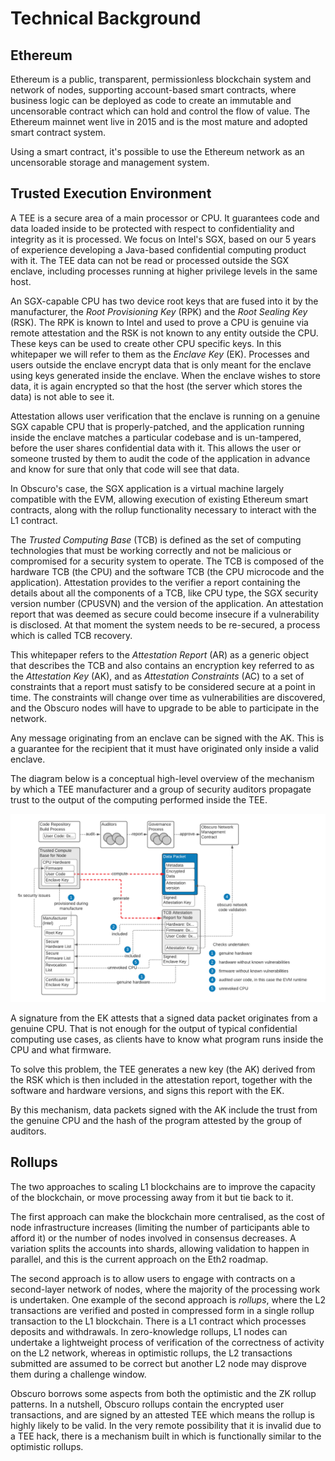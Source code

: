 # Technical Background
## Ethereum
Ethereum is a public, transparent, permissionless blockchain system and network of nodes, supporting account-based smart contracts, where business logic can be deployed as code to create an immutable and uncensorable contract which can hold and control the flow of value. The Ethereum mainnet went live in 2015 and is the most mature and adopted smart contract system.

Using a smart contract, it's possible to use the Ethereum network as an uncensorable storage and management system.

## Trusted Execution Environment
A TEE is a secure area of a main processor or CPU. It guarantees code and data loaded inside to be protected with respect to confidentiality and integrity as it is processed. We focus on Intel's SGX, based on our 5 years of experience developing a Java-based confidential computing product with it. The TEE data can not be read or processed outside the SGX enclave, including processes running at higher privilege levels in the same host.

An SGX-capable CPU has two device root keys that are fused into it by the manufacturer, the _Root Provisioning Key_ (RPK) and the _Root Sealing Key_ (RSK). The RPK is known to Intel and used to prove a CPU is genuine via remote attestation and the RSK is not known to any entity outside the CPU. These keys can be used to create other CPU specific keys. In this whitepaper we will refer to them as the _Enclave Key_ (EK).  Processes and users outside the enclave encrypt data that is only meant for the enclave using keys generated inside the enclave. When the enclave wishes to store data, it is again encrypted so that the host (the server which stores the data) is not able to see it.

Attestation allows user verification that the enclave is running on a genuine SGX capable CPU that is properly-patched, and the application running inside the enclave matches a particular codebase and is un-tampered, before the user shares confidential data with it. This allows the user or someone trusted by them to audit the code of the application in advance and know for sure that only that code will see that data.

In Obscuro's case, the SGX application is a virtual machine largely compatible with the EVM, allowing execution of existing Ethereum smart contracts, along with the rollup functionality necessary to interact with the L1 contract.

The _Trusted Computing Base_ (TCB) is defined as the set of computing technologies that must be working correctly and not be malicious or compromised for a security system to operate. The TCB is composed of the hardware TCB (the CPU) and the software TCB (the CPU microcode and the application).
Attestation provides to the verifier a report containing the details about all the components of a TCB, like CPU type, the SGX security version number (CPUSVN) and the version of the application.
An attestation report that was deemed as secure could become insecure if a vulnerability is disclosed. At that moment the system needs to be re-secured, a process which is called TCB recovery.

This whitepaper refers to the _Attestation Report_ (AR) as a generic object that describes the TCB and also contains an encryption key referred to as the _Attestation Key_ (AK), and as _Attestation Constraints_ (AC) to a set of constraints that a report must satisfy to be considered secure at a point in time. The constraints will change over time as vulnerabilities are discovered, and the Obscuro nodes will have to upgrade to be able to participate in the network.

Any message originating from an enclave can be signed with the AK. This is a guarantee for the recipient that it must have originated only inside a valid enclave.

The diagram below is a conceptual high-level overview of the mechanism by which a TEE manufacturer and a group of security auditors propagate trust to the output of the computing performed inside the TEE.

![tee architecture](./images/tee-architecture.png)

A signature from the EK attests that a signed data packet originates from a genuine CPU. That is not enough for the output of typical confidential computing use cases, as clients have to know what program runs inside the CPU and what firmware.

To solve this problem, the TEE generates a new key (the AK) derived from the RSK which is then included in the attestation report, together with the software and hardware versions, and signs this report with the EK.

By this mechanism, data packets signed with the AK include the trust from the genuine CPU and the hash of the program attested by the group of auditors.

## Rollups
The two approaches to scaling L1 blockchains are to improve the capacity of the blockchain, or move processing away from it but tie back to it.

The first approach can make the blockchain more centralised, as the cost of node infrastructure increases (limiting the number of participants able to afford it) or the number of nodes involved in consensus decreases. A variation splits the accounts into shards, allowing validation to happen in parallel, and this is the current approach on the Eth2 roadmap.

The second approach is to allow users to engage with contracts on a second-layer network of nodes, where the majority of the processing work is undertaken. One example of the second approach is _rollups_, where the L2 transactions are verified and posted in compressed form in a single rollup transaction to the L1 blockchain. There is a L1 contract which processes deposits and withdrawals. In zero-knowledge rollups, L1 nodes can undertake a lightweight process of verification of the correctness of activity on the L2 network, whereas in optimistic rollups, the L2 transactions submitted are assumed to be correct but another L2 node may disprove them during a challenge window.

Obscuro borrows some aspects from both the optimistic and the ZK rollup patterns. In a nutshell, Obscuro rollups contain the encrypted user transactions, and are signed by an attested TEE which means the rollup is highly likely to be valid. In the very remote possibility that it is invalid due to a TEE hack, there is a mechanism built in which is functionally similar to the optimistic rollups.